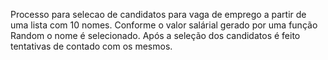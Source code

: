 Processo para selecao de candidatos para vaga de emprego a partir de uma lista com 10 nomes.
Conforme o valor salárial gerado por uma função Random o nome é selecionado.
Após a seleção dos candidatos é feito tentativas de contado com os mesmos.
